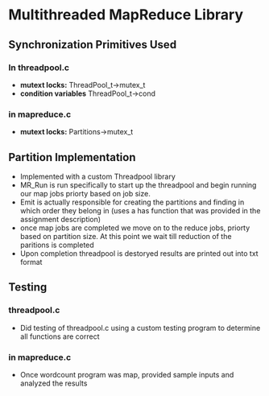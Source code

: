 # Multithreaded MapReduce Library

## Synchronization Primitives Used
### In threadpool.c
- **mutext locks:** ThreadPool_t->mutex_t 
- **condition variables** ThreadPool_t->cond

### in mapreduce.c
- **mutext locks:** Partitions->mutex_t

## Partition Implementation
- Implemented with a custom Threadpool library
- MR_Run is run specifically to start up the threadpool and begin running our map jobs priorty based on job size.
- Emit is actually responsible for creating the partitions and finding in which order they belong in (uses a has function that was provided in the assignment description) 
- once map jobs are completed we move on to the reduce jobs, priorty based on partition size. At this point we wait till reduction of the paritions is completed
- Upon completion threadpool is destoryed results are printed out into txt format

## Testing
### threadpool.c
- Did testing of threadpool.c using a custom testing program to determine all functions are correct
### in mapreduce.c
- Once wordcount program was map, provided sample inputs and analyzed the results 






